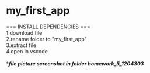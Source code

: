# my_first_app <br>
=== INSTALL DEPENDENCIES === <br>
1.download file <br>
2.rename folder to "my_first_app" <br>
3.extract file <br>
4.open in vscode 
<br><br>
******file picture screenshot in folder homework_5_1204303*****

